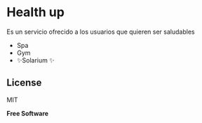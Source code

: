 # Health up
Es un servicio ofrecido a los usuarios que quieren ser saludables
- Spa
- Gym
- ✨Solarium ✨


## License

MIT

**Free Software**